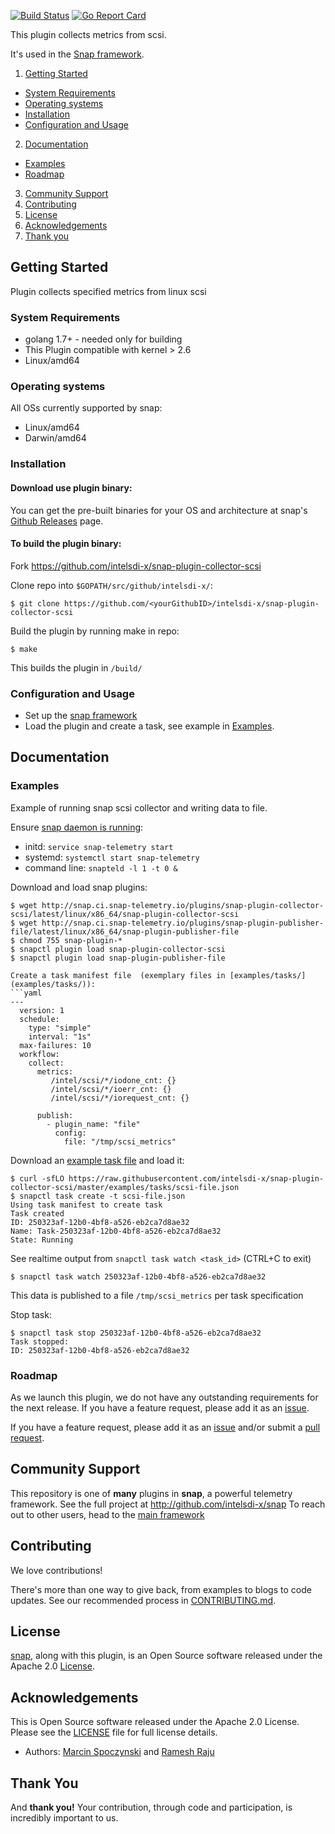 [![Build Status](https://api.travis-ci.org/intelsdi-x/snap-plugin-collector-scsi.svg)](https://travis-ci.org/intelsdi-x/snap-plugin-collector-scsi )
[![Go Report Card](http://goreportcard.com/badge/intelsdi-x/snap-plugin-collector-scsi)](http://goreportcard.com/report/intelsdi-x/snap-plugin-collector-scsi)

This plugin collects metrics from scsi.  

It's used in the [Snap framework](http://github.com:intelsdi-x/snap).

1. [Getting Started](#getting-started)
  * [System Requirements](#system-requirements)
  * [Operating systems](#operating-systems)
  * [Installation](#installation)
  * [Configuration and Usage](#configuration-and-usage)
2. [Documentation](#documentation)
  * [Examples](#examples)
  * [Roadmap](#roadmap)
3. [Community Support](#community-support)
4. [Contributing](#contributing)
5. [License](#license-and-authors)
6. [Acknowledgements](#acknowledgements)
7. [Thank you](#thank-you)

## Getting Started

 Plugin collects specified metrics from linux scsi

### System Requirements

* golang 1.7+ - needed only for building
* This Plugin compatible with kernel > 2.6
* Linux/amd64

### Operating systems

All OSs currently supported by snap:
* Linux/amd64
* Darwin/amd64

### Installation
#### Download use plugin binary:
You can get the pre-built binaries for your OS and architecture at snap's [Github Releases](https://github.com/intelsdi-x/snap/releases) page.

#### To build the plugin binary:
Fork https://github.com/intelsdi-x/snap-plugin-collector-scsi

Clone repo into `$GOPATH/src/github/intelsdi-x/`:
```
$ git clone https://github.com/<yourGithubID>/intelsdi-x/snap-plugin-collector-scsi
```
Build the plugin by running make in repo:
```
$ make
```
This builds the plugin in `/build/`

### Configuration and Usage
* Set up the [snap framework](https://github.com/intelsdi-x/snap/blob/master/README.md#getting-started)
* Load the plugin and create a task, see example in [Examples](#examples).

## Documentation
### Examples

Example of running snap scsi collector and writing data to file.

Ensure [snap daemon is running](https://github.com/intelsdi-x/snap#running-snap):
* initd: `service snap-telemetry start`
* systemd: `systemctl start snap-telemetry`
* command line: `snapteld -l 1 -t 0 &`

Download and load snap plugins:
```
$ wget http://snap.ci.snap-telemetry.io/plugins/snap-plugin-collector-scsi/latest/linux/x86_64/snap-plugin-collector-scsi
$ wget http://snap.ci.snap-telemetry.io/plugins/snap-plugin-publisher-file/latest/linux/x86_64/snap-plugin-publisher-file
$ chmod 755 snap-plugin-*
$ snapctl plugin load snap-plugin-collector-scsi
$ snapctl plugin load snap-plugin-publisher-file

Create a task manifest file  (exemplary files in [examples/tasks/] (examples/tasks/)):
```yaml
---
  version: 1
  schedule:
    type: "simple"
    interval: "1s"
  max-failures: 10
  workflow:
    collect:
      metrics:
         /intel/scsi/*/iodone_cnt: {}
         /intel/scsi/*/ioerr_cnt: {}
         /intel/scsi/*/iorequest_cnt: {}

      publish:
        - plugin_name: "file"
          config:
            file: "/tmp/scsi_metrics"
```
Download an [example task file](https://github.com/intelsdi-x/snap-plugin-collector-scsi/blob/master/examples/tasks/) and load it:

```
$ curl -sfLO https://raw.githubusercontent.com/intelsdi-x/snap-plugin-collector-scsi/master/examples/tasks/scsi-file.json
$ snapctl task create -t scsi-file.json
Using task manifest to create task
Task created
ID: 250323af-12b0-4bf8-a526-eb2ca7d8ae32
Name: Task-250323af-12b0-4bf8-a526-eb2ca7d8ae32
State: Running
```

See realtime output from `snapctl task watch <task_id>` (CTRL+C to exit)
```
$ snapctl task watch 250323af-12b0-4bf8-a526-eb2ca7d8ae32
```

This data is published to a file `/tmp/scsi_metrics` per task specification

Stop task:
```
$ snapctl task stop 250323af-12b0-4bf8-a526-eb2ca7d8ae32
Task stopped:
ID: 250323af-12b0-4bf8-a526-eb2ca7d8ae32
```

### Roadmap
As we launch this plugin, we do not have any outstanding requirements for the next release. If you have a feature request, please add it as an [issue](https://github.com/intelsdi-x/snap-plugin-collector-scsi/issues).

If you have a feature request, please add it as an [issue](https://github.com/intelsdi-x/snap-plugin-collector-scsi/issues/new) and/or submit a [pull request](https://github.com/intelsdi-x/snap-plugin-collector-scsi/pulls).

## Community Support
This repository is one of **many** plugins in **snap**, a powerful telemetry framework. See the full project at http://github.com/intelsdi-x/snap To reach out to other users, head to the [main framework](https://github.com/intelsdi-x/snap#community-support)

## Contributing
We love contributions!

There's more than one way to give back, from examples to blogs to code updates. See our recommended process in [CONTRIBUTING.md](CONTRIBUTING.md).

## License
[snap](http://github.com/intelsdi-x/snap), along with this plugin, is an Open Source software released under the Apache 2.0 [License](LICENSE).

## Acknowledgements
This is Open Source software released under the Apache 2.0 License. Please see the [LICENSE](LICENSE) file for full license details.

* Authors: [Marcin Spoczynski](https://github.com/sandlbn/) and [Ramesh Raju](https://github.com/rraju2/)

## Thank You
And **thank you!** Your contribution, through code and participation, is incredibly important to us.
